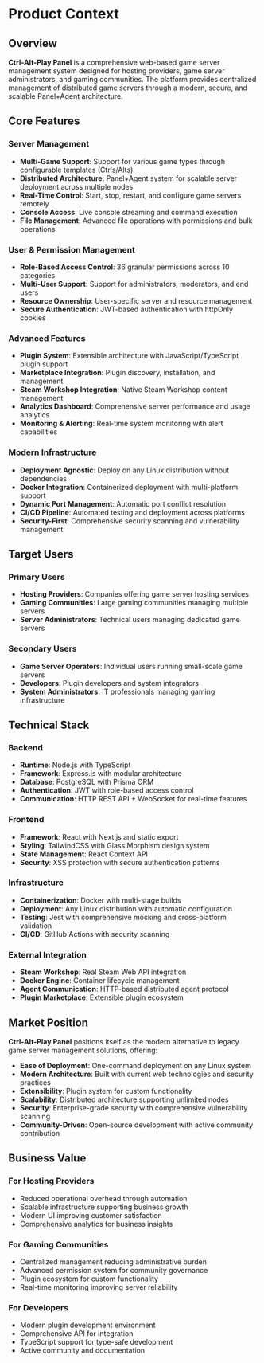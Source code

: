 # Product Context

## Overview

**Ctrl-Alt-Play Panel** is a comprehensive web-based game server management system designed for hosting providers, game server administrators, and gaming communities. The platform provides centralized management of distributed game servers through a modern, secure, and scalable Panel+Agent architecture.

## Core Features

### Server Management
- **Multi-Game Support**: Support for various game types through configurable templates (Ctrls/Alts)
- **Distributed Architecture**: Panel+Agent system for scalable server deployment across multiple nodes
- **Real-Time Control**: Start, stop, restart, and configure game servers remotely
- **Console Access**: Live console streaming and command execution
- **File Management**: Advanced file operations with permissions and bulk operations

### User & Permission Management
- **Role-Based Access Control**: 36 granular permissions across 10 categories
- **Multi-User Support**: Support for administrators, moderators, and end users
- **Resource Ownership**: User-specific server and resource management
- **Secure Authentication**: JWT-based authentication with httpOnly cookies

### Advanced Features
- **Plugin System**: Extensible architecture with JavaScript/TypeScript plugin support
- **Marketplace Integration**: Plugin discovery, installation, and management
- **Steam Workshop Integration**: Native Steam Workshop content management
- **Analytics Dashboard**: Comprehensive server performance and usage analytics
- **Monitoring & Alerting**: Real-time system monitoring with alert capabilities

### Modern Infrastructure
- **Deployment Agnostic**: Deploy on any Linux distribution without dependencies
- **Docker Integration**: Containerized deployment with multi-platform support
- **Dynamic Port Management**: Automatic port conflict resolution
- **CI/CD Pipeline**: Automated testing and deployment across platforms
- **Security-First**: Comprehensive security scanning and vulnerability management

## Target Users

### Primary Users
- **Hosting Providers**: Companies offering game server hosting services
- **Gaming Communities**: Large gaming communities managing multiple servers
- **Server Administrators**: Technical users managing dedicated game servers

### Secondary Users
- **Game Server Operators**: Individual users running small-scale game servers
- **Developers**: Plugin developers and system integrators
- **System Administrators**: IT professionals managing gaming infrastructure

## Technical Stack

### Backend
- **Runtime**: Node.js with TypeScript
- **Framework**: Express.js with modular architecture
- **Database**: PostgreSQL with Prisma ORM
- **Authentication**: JWT with role-based access control
- **Communication**: HTTP REST API + WebSocket for real-time features

### Frontend
- **Framework**: React with Next.js and static export
- **Styling**: TailwindCSS with Glass Morphism design system
- **State Management**: React Context API
- **Security**: XSS protection with secure authentication patterns

### Infrastructure
- **Containerization**: Docker with multi-stage builds
- **Deployment**: Any Linux distribution with automatic configuration
- **Testing**: Jest with comprehensive mocking and cross-platform validation
- **CI/CD**: GitHub Actions with security scanning

### External Integration
- **Steam Workshop**: Real Steam Web API integration
- **Docker Engine**: Container lifecycle management
- **Agent Communication**: HTTP-based distributed agent protocol
- **Plugin Marketplace**: Extensible plugin ecosystem

## Market Position

**Ctrl-Alt-Play Panel** positions itself as the modern alternative to legacy game server management solutions, offering:

- **Ease of Deployment**: One-command deployment on any Linux system
- **Modern Architecture**: Built with current web technologies and security practices
- **Extensibility**: Plugin system for custom functionality
- **Scalability**: Distributed architecture supporting unlimited nodes
- **Security**: Enterprise-grade security with comprehensive vulnerability scanning
- **Community-Driven**: Open-source development with active community contribution

## Business Value

### For Hosting Providers
- Reduced operational overhead through automation
- Scalable infrastructure supporting business growth
- Modern UI improving customer satisfaction
- Comprehensive analytics for business insights

### For Gaming Communities
- Centralized management reducing administrative burden
- Advanced permission system for community governance
- Plugin ecosystem for custom functionality
- Real-time monitoring improving server reliability

### For Developers
- Modern plugin development environment
- Comprehensive API for integration
- TypeScript support for type-safe development
- Active community and documentation